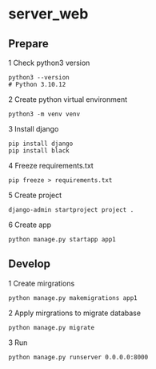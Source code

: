 # server_web

## Prepare

1 Check python3 version

```
python3 --version
# Python 3.10.12
```

2 Create python virtual environment

```
python3 -m venv venv
```

3 Install django

```
pip install django
pip install black
```

4 Freeze requirements.txt

```
pip freeze > requirements.txt
```

5 Create project

```
django-admin startproject project .
```

6 Create app

```
python manage.py startapp app1
```

## Develop

1 Create mirgrations

```
python manage.py makemigrations app1
```

2 Apply mirgrations to migrate database

```
python manage.py migrate
```

3 Run

```
python manage.py runserver 0.0.0.0:8000
```
